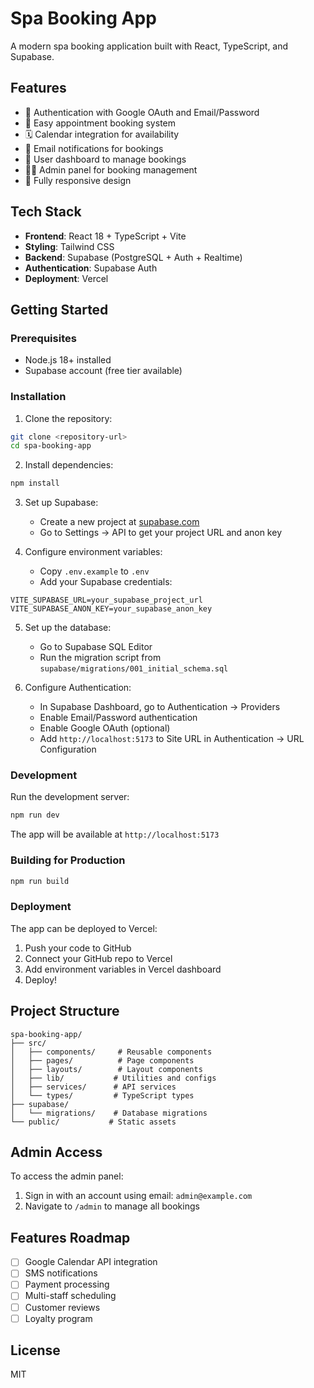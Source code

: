 # Spa Booking App

A modern spa booking application built with React, TypeScript, and Supabase.

## Features

- 🔐 Authentication with Google OAuth and Email/Password
- 📅 Easy appointment booking system
- 🗓️ Calendar integration for availability
- 📧 Email notifications for bookings
- 👤 User dashboard to manage bookings
- 👨‍💼 Admin panel for booking management
- 📱 Fully responsive design

## Tech Stack

- **Frontend**: React 18 + TypeScript + Vite
- **Styling**: Tailwind CSS
- **Backend**: Supabase (PostgreSQL + Auth + Realtime)
- **Authentication**: Supabase Auth
- **Deployment**: Vercel

## Getting Started

### Prerequisites

- Node.js 18+ installed
- Supabase account (free tier available)

### Installation

1. Clone the repository:
```bash
git clone <repository-url>
cd spa-booking-app
```

2. Install dependencies:
```bash
npm install
```

3. Set up Supabase:
   - Create a new project at [supabase.com](https://supabase.com)
   - Go to Settings → API to get your project URL and anon key

4. Configure environment variables:
   - Copy `.env.example` to `.env`
   - Add your Supabase credentials:
```env
VITE_SUPABASE_URL=your_supabase_project_url
VITE_SUPABASE_ANON_KEY=your_supabase_anon_key
```

5. Set up the database:
   - Go to Supabase SQL Editor
   - Run the migration script from `supabase/migrations/001_initial_schema.sql`

6. Configure Authentication:
   - In Supabase Dashboard, go to Authentication → Providers
   - Enable Email/Password authentication
   - Enable Google OAuth (optional)
   - Add `http://localhost:5173` to Site URL in Authentication → URL Configuration

### Development

Run the development server:
```bash
npm run dev
```

The app will be available at `http://localhost:5173`

### Building for Production

```bash
npm run build
```

### Deployment

The app can be deployed to Vercel:

1. Push your code to GitHub
2. Connect your GitHub repo to Vercel
3. Add environment variables in Vercel dashboard
4. Deploy!

## Project Structure

```
spa-booking-app/
├── src/
│   ├── components/     # Reusable components
│   ├── pages/          # Page components
│   ├── layouts/        # Layout components
│   ├── lib/           # Utilities and configs
│   ├── services/      # API services
│   └── types/         # TypeScript types
├── supabase/
│   └── migrations/    # Database migrations
└── public/           # Static assets
```

## Admin Access

To access the admin panel:
1. Sign in with an account using email: `admin@example.com`
2. Navigate to `/admin` to manage all bookings

## Features Roadmap

- [ ] Google Calendar API integration
- [ ] SMS notifications
- [ ] Payment processing
- [ ] Multi-staff scheduling
- [ ] Customer reviews
- [ ] Loyalty program

## License

MIT